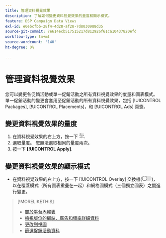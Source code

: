 ```yaml
---
title: 管理資料視覺效果
description: 了解如何變更資料視覺效果的量度和顯示模式。
feature: DSP Campaign Data Views
exl-id: e0ebcfbb-28f4-4d28-af28-7d8030988d35
source-git-commit: 7e614ecb517515217d812926f61ca10437820efd
workflow-type: tm+mt
source-wordcount: '140'
ht-degree: 0%

---
```


# 管理資料視覺效果

您可以變更各促銷活動或單一促銷活動之所有資料視覺效果的度量和圖表模式。 單一促銷活動的變更會套用至促銷活動的所有資料視覺效果，包括 [!UICONTROL Packages], [!UICONTROL Placements]，和 [!UICONTROL Ads] 頁簽。

## 變更資料視覺效果的量度

1. 在資料視覺效果的右上方，按一下 ![設定](/help/dsp/assets/settings-chart.png).
1. 選取量度。
您無法選取相同的量度兩次。
1. 按一下 **[!UICONTROL Apply]**.

## 變更資料視覺效果的顯示模式

* 在資料視覺效果的右上方，按一下 [!UICONTROL Overlay] 交換機(![覆蓋開關](/help/dsp/assets/overlay.png))，以在覆蓋模式（所有圖表重疊在一起）和網格圖模式（三個獨立圖表）之間進行變更。

>[!MORELIKETHIS]
>
>* [關於平台內報表](campaign-reports-about.md)
>* [檢視版位的網站、廣告和頻率詳細資料](placement-details-view.md)
>* [更改列視圖](column-view-change.md)
>* [篩選促銷活動資料](campaign-data-filter.md)

